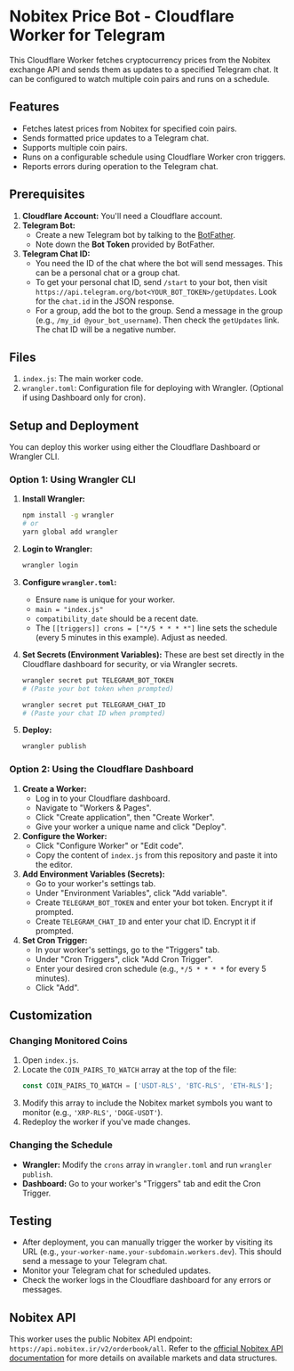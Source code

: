 # Nobitex Price Bot - Cloudflare Worker for Telegram

This Cloudflare Worker fetches cryptocurrency prices from the Nobitex exchange API and sends them as updates to a specified Telegram chat. It can be configured to watch multiple coin pairs and runs on a schedule.

## Features

- Fetches latest prices from Nobitex for specified coin pairs.
- Sends formatted price updates to a Telegram chat.
- Supports multiple coin pairs.
- Runs on a configurable schedule using Cloudflare Worker cron triggers.
- Reports errors during operation to the Telegram chat.

## Prerequisites

1.  **Cloudflare Account:** You'll need a Cloudflare account.
2.  **Telegram Bot:**
    *   Create a new Telegram bot by talking to the [BotFather](https://t.me/BotFather).
    *   Note down the **Bot Token** provided by BotFather.
3.  **Telegram Chat ID:**
    *   You need the ID of the chat where the bot will send messages. This can be a personal chat or a group chat.
    *   To get your personal chat ID, send `/start` to your bot, then visit `https://api.telegram.org/bot<YOUR_BOT_TOKEN>/getUpdates`. Look for the `chat.id` in the JSON response.
    *   For a group, add the bot to the group. Send a message in the group (e.g., `/my_id @your_bot_username`). Then check the `getUpdates` link. The chat ID will be a negative number.

## Files

1.  `index.js`: The main worker code.
2.  `wrangler.toml`: Configuration file for deploying with Wrangler. (Optional if using Dashboard only for cron).

## Setup and Deployment

You can deploy this worker using either the Cloudflare Dashboard or Wrangler CLI.

### Option 1: Using Wrangler CLI

1.  **Install Wrangler:**
    ```bash
    npm install -g wrangler
    # or
    yarn global add wrangler
    ```
2.  **Login to Wrangler:**
    ```bash
    wrangler login
    ```
3.  **Configure `wrangler.toml`:**
    *   Ensure `name` is unique for your worker.
    *   `main = "index.js"`
    *   `compatibility_date` should be a recent date.
    *   The `[[triggers]] crons = ["*/5 * * * *"]` line sets the schedule (every 5 minutes in this example). Adjust as needed.

4.  **Set Secrets (Environment Variables):**
    These are best set directly in the Cloudflare dashboard for security, or via Wrangler secrets.
    ```bash
    wrangler secret put TELEGRAM_BOT_TOKEN
    # (Paste your bot token when prompted)

    wrangler secret put TELEGRAM_CHAT_ID
    # (Paste your chat ID when prompted)
    ```

5.  **Deploy:**
    ```bash
    wrangler publish
    ```

### Option 2: Using the Cloudflare Dashboard

1.  **Create a Worker:**
    *   Log in to your Cloudflare dashboard.
    *   Navigate to "Workers & Pages".
    *   Click "Create application", then "Create Worker".
    *   Give your worker a unique name and click "Deploy".
2.  **Configure the Worker:**
    *   Click "Configure Worker" or "Edit code".
    *   Copy the content of `index.js` from this repository and paste it into the editor.
3.  **Add Environment Variables (Secrets):**
    *   Go to your worker's settings tab.
    *   Under "Environment Variables", click "Add variable".
    *   Create `TELEGRAM_BOT_TOKEN` and enter your bot token. Encrypt it if prompted.
    *   Create `TELEGRAM_CHAT_ID` and enter your chat ID. Encrypt it if prompted.
4.  **Set Cron Trigger:**
    *   In your worker's settings, go to the "Triggers" tab.
    *   Under "Cron Triggers", click "Add Cron Trigger".
    *   Enter your desired cron schedule (e.g., `*/5 * * * *` for every 5 minutes).
    *   Click "Add".

## Customization

### Changing Monitored Coins

1.  Open `index.js`.
2.  Locate the `COIN_PAIRS_TO_WATCH` array at the top of the file:
    ```javascript
    const COIN_PAIRS_TO_WATCH = ['USDT-RLS', 'BTC-RLS', 'ETH-RLS'];
    ```
3.  Modify this array to include the Nobitex market symbols you want to monitor (e.g., `'XRP-RLS'`, `'DOGE-USDT'`).
4.  Redeploy the worker if you've made changes.

### Changing the Schedule

-   **Wrangler:** Modify the `crons` array in `wrangler.toml` and run `wrangler publish`.
-   **Dashboard:** Go to your worker's "Triggers" tab and edit the Cron Trigger.

## Testing

-   After deployment, you can manually trigger the worker by visiting its URL (e.g., `your-worker-name.your-subdomain.workers.dev`). This should send a message to your Telegram chat.
-   Monitor your Telegram chat for scheduled updates.
-   Check the worker logs in the Cloudflare dashboard for any errors or messages.

## Nobitex API

This worker uses the public Nobitex API endpoint: `https://api.nobitex.ir/v2/orderbook/all`.
Refer to the [official Nobitex API documentation](https://nobitex.ir/docs/) for more details on available markets and data structures.
```
